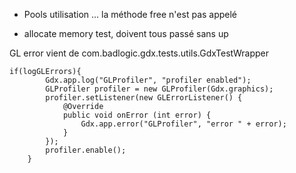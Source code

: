 - Pools utilisation ...  la méthode free n'est pas appelé

- allocate memory test, doivent tous passé sans up

GL error vient de com.badlogic.gdx.tests.utils.GdxTestWrapper

	if(logGLErrors){
			Gdx.app.log("GLProfiler", "profiler enabled");
			GLProfiler profiler = new GLProfiler(Gdx.graphics);
			profiler.setListener(new GLErrorListener() {
				@Override
				public void onError (int error) {
					Gdx.app.error("GLProfiler", "error " + error);
				}
			});
			profiler.enable();
		}
